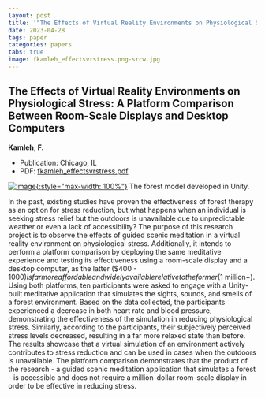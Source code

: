 ```yaml
---
layout: post
title: '"The Effects of Virtual Reality Environments on Physiological Stress: A Platform Comparison Between Room-Scale Displays and Desktop Computers"'
date: 2023-04-28
tags: paper
categories: papers
tabs: true
image: fkamleh_effectsvrstress.png-srcw.jpg
---
```


## The Effects of Virtual Reality Environments on Physiological Stress: A Platform Comparison Between Room-Scale Displays and Desktop Computers
**Kamleh, F.**
- Publication: Chicago, IL
- PDF: [fkamleh_effectsvrstress.pdf](/documents/fkamleh_effectsvrstress.pdf)


[![image](https://www.evl.uic.edu/output/originals/fkamleh_effectsvrstress.png-srcw.jpg){:style="max-width: 100%"}](https://www.evl.uic.edu/output/originals/fkamleh_effectsvrstress.png-srcw.jpg)
The forest model developed in Unity.

In the past, existing studies have proven the effectiveness of forest therapy as an option for stress reduction, but what happens when an individual is seeking stress relief but the outdoors is unavailable due to unpredictable weather or even a lack of accessibility? The purpose of this research project is to observe the effects of guided scenic meditation in a virtual reality environment on physiological stress. Additionally, it intends to perform a platform comparison by deploying the same meditative experience and testing its effectiveness using a room-scale display and a desktop computer, as the latter ($400 - $1000) is far more affordable and widely available relative to the former ($1 million+). Using both platforms, ten participants were asked to engage with a Unity-built meditative application that simulates the sights, sounds, and smells of a forest environment. Based on the data collected, the participants experienced a decrease in both heart rate and blood pressure, demonstrating the effectiveness of the simulation in reducing physiological stress. Similarly, according to the participants, their subjectively perceived stress levels decreased, resulting in a far more relaxed state than before. The results showcase that a virtual simulation of an environment actively contributes to stress reduction and can be used in cases when the outdoors is unavailable. The platform comparison demonstrates that the product
of the research - a guided scenic meditation application that simulates a forest - is accessible and does not require a million-dollar room-scale display in order to be effective in reducing stress.